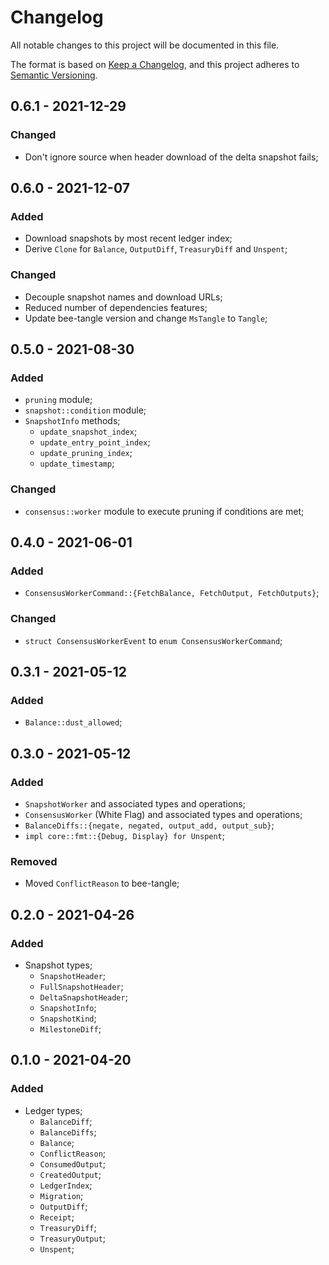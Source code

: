 # Changelog

All notable changes to this project will be documented in this file.

The format is based on [Keep a Changelog](https://keepachangelog.com/en/1.0.0/),
and this project adheres to [Semantic Versioning](https://semver.org/spec/v2.0.0.html).

<!-- ## Unreleased - YYYY-MM-DD

### Added

### Changed

### Deprecated

### Removed

### Fixed

### Security -->

## 0.6.1 - 2021-12-29

### Changed

- Don't ignore source when header download of the delta snapshot fails; 

## 0.6.0 - 2021-12-07

### Added

- Download snapshots by most recent ledger index;
- Derive `Clone` for `Balance`, `OutputDiff`, `TreasuryDiff` and `Unspent`;

### Changed

- Decouple snapshot names and download URLs;
- Reduced number of dependencies features;
- Update bee-tangle version and change `MsTangle` to `Tangle`;

## 0.5.0 - 2021-08-30

### Added

- `pruning` module;
- `snapshot::condition` module;
- `SnapshotInfo` methods;
  - `update_snapshot_index`;
  - `update_entry_point_index`;
  - `update_pruning_index`;
  - `update_timestamp`;

### Changed

- `consensus::worker` module to execute pruning if conditions are met;

## 0.4.0 - 2021-06-01

### Added

- `ConsensusWorkerCommand::{FetchBalance, FetchOutput, FetchOutputs}`;

### Changed

- `struct ConsensusWorkerEvent` to `enum ConsensusWorkerCommand`;

## 0.3.1 - 2021-05-12

### Added

- `Balance::dust_allowed`;

## 0.3.0 - 2021-05-12

### Added

- `SnapshotWorker` and associated types and operations;
- `ConsensusWorker` (White Flag) and associated types and operations;
- `BalanceDiffs::{negate, negated, output_add, output_sub}`;
- `impl core::fmt::{Debug, Display} for Unspent`;

### Removed

- Moved `ConflictReason` to bee-tangle;

## 0.2.0 - 2021-04-26

### Added

- Snapshot types;
  - `SnapshotHeader`;
  - `FullSnapshotHeader`;
  - `DeltaSnapshotHeader`;
  - `SnapshotInfo`;
  - `SnapshotKind`;
  - `MilestoneDiff`;

## 0.1.0 - 2021-04-20

### Added

- Ledger types;
  - `BalanceDiff`;
  - `BalanceDiffs`;
  - `Balance`;
  - `ConflictReason`;
  - `ConsumedOutput`;
  - `CreatedOutput`;
  - `LedgerIndex`;
  - `Migration`;
  - `OutputDiff`;
  - `Receipt`;
  - `TreasuryDiff`;
  - `TreasuryOutput`;
  - `Unspent`;
